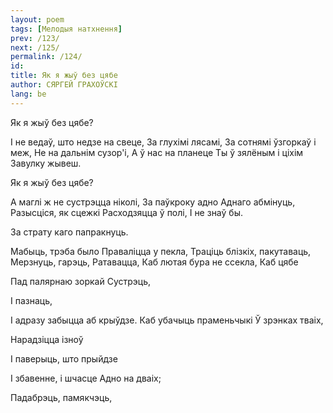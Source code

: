 ```yaml
---
layout: poem
tags: [Мелодыя натхнення]
prev: /123/
next: /125/
permalink: /124/
id: 
title: Як я жыў без цябе
author: СЯРГЕЙ ГРАХОЎСКІ
lang: be
---
```



 
Як я жыў без цябе?

I не ведаў, што недзе на свеце, За глухімі лясамі, За сотнямі ўзгоркаў і меж, He на дальнім сузор'і, А ў нас на планеце Ты ў зялёным і ціхім Завулку жывеш.

Як я жыў без цябе?

А маглі ж не сустрэцца ніколі, За паўкроку адно Аднаго абмінуць, Разысціся, як сцежкі Расходзяцца ў полі, I не знаў бы.

За страту каго папракнуць.

Мабыць, трэба было Праваліцца у пекла, Траціць блізкіх, пакутаваць, Мерзнуць, гарэць, Ратавацца, Каб лютая бура не ссекла, Каб цябе

Пад палярнаю зоркай Сустрэць,

I пазнаць,

I адразу забыцца аб крыўдзе. Каб убачыць праменьчыкі Ў зрэнках тваіх,

Нарадзіцца ізноў

I паверыць, што прыйдзе

I збавенне, і шчасце Адно на дваіх;

Падабрэць, памякчэць,
